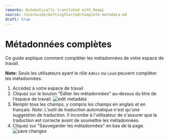 ```yaml
---
remarks: Automatically translated with DeepL
source: /UserGuide/GettingStarted/Complete-metadata.md
draft: true
---
```


# Métadonnées complètes

Ce guide explique comment compléter les métadonnées de votre espace de travail.

**Note:** Seuls les utilisateurs ayant le rôle `Admin` ou `Lead` peuvent compléter les métadonnées.

1. Accédez à votre espace de travail
1. Cliquez sur le bouton "Éditer les métadonnées" au-dessus du titre de l'espace de travail.
    ![edit metadata](edit-metadata.png)
1. Remplir tous les champs, y compris les champs en anglais et en français.
    *Note:* L'outil de traduction automatique n'est qu'une suggestion de traduction. Il incombe à l'utilisateur de s'assurer que la traduction est correcte avant de soumettre les métadonnées.
1. Cliquez sur "Sauvegarder les métadonnées" en bas de la page.
    ![save changes](save-changes-metadata.png)
